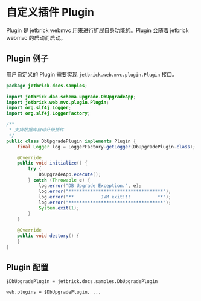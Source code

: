 自定义插件 Plugin
============================

Plugin 是 jetbrick webmvc 用来进行扩展自身功能的。Plugin 会随着 jetbrick webmvc 的启动而启动。

Plugin 例子
---------------------

用户自定义的 Plugin 需要实现 `jetbrick.web.mvc.plugin.Plugin` 接口。

```java
package jetbrick.docs.samples;

import jetbrick.dao.schema.upgrade.DbUpgradeApp;
import jetbrick.web.mvc.plugin.Plugin;
import org.slf4j.Logger;
import org.slf4j.LoggerFactory;

/**
 * 支持数据库自动升级插件
 */
public class DbUpgradePlugin implements Plugin {
    final Logger log = LoggerFactory.getLogger(DbUpgradePlugin.class);

    @Override
    public void initialize() {
        try {
            DbUpgradeApp.execute();
        } catch (Throwable e) {
            log.error("DB Upgrade Exception.", e);
            log.error("***********************************");
            log.error("**          JVM exit!!!          **");
            log.error("***********************************");
            System.exit(1);
        }
    }

    @Override
    public void destory() {
    }
}
```

Plugin 配置 
---------------------

```
$DbUpgradePlugin = jetbrick.docs.samples.DbUpgradePlugin

web.plugins = $DbUpgradePlugin, ...
```



